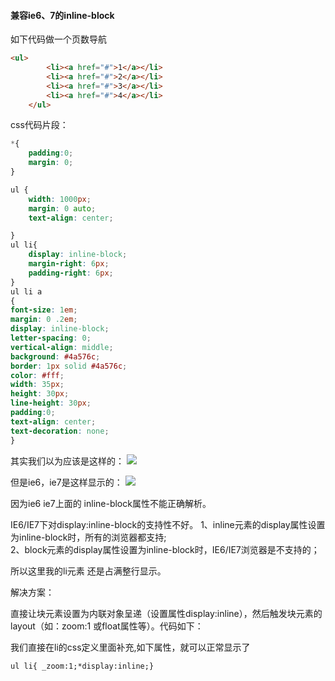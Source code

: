 #### 兼容ie6、7的inline-block

如下代码做一个页数导航

```html
<ul>
		<li><a href="#">1</a></li>
		<li><a href="#">2</a></li>
		<li><a href="#">3</a></li>
		<li><a href="#">4</a></li>
	</ul>
```


css代码片段：


```css
*{
	padding:0;
	margin: 0;
}

ul {
	width: 1000px;
	margin: 0 auto;
	text-align: center;

}
ul li{
	display: inline-block;
	margin-right: 6px;
	padding-right: 6px;
}
ul li a
{
font-size: 1em;
margin: 0 .2em;
display: inline-block;
letter-spacing: 0;
vertical-align: middle;
background: #4a576c;
border: 1px solid #4a576c;
color: #fff;
width: 35px;
height: 30px;
line-height: 30px;
padding:0;
text-align: center;
text-decoration: none;
}
```

其实我们以为应该是这样的：
![](http://p0.qhimg.com/t01639209961b6efa86.png)

但是ie6，ie7是这样显示的：
![](http://p2.qhimg.com/t019b0d04dbacb63ecd.png)

因为ie6 ie7上面的 inline-block属性不能正确解析。

IE6/IE7下对display:inline-block的支持性不好。
1、inline元素的display属性设置为inline-block时，所有的浏览器都支持;<br>
2、block元素的display属性设置为inline-block时，IE6/IE7浏览器是不支持的；<br>

所以这里我的li元素  还是占满整行显示。

解决方案：

直接让块元素设置为内联对象呈递（设置属性display:inline），然后触发块元素的layout（如：zoom:1 或float属性等）。代码如下：

我们直接在li的css定义里面补充,如下属性，就可以正常显示了 
```html
ul li{ _zoom:1;*display:inline;}

```
